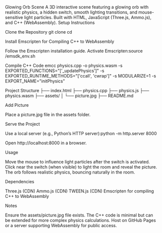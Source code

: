 Glowing Orb Scene
A 3D interactive scene featuring a glowing orb with realistic physics, a hidden switch, smooth lighting transitions, and mouse-sensitive light particles. Built with HTML, JavaScript (Three.js, Ammo.js), and C++ (WebAssembly).
Setup Instructions

Clone the Repository
git clone <repository-url>
cd <repository-folder>


Install Emscripten for Compiling C++ to WebAssembly

Follow the Emscripten installation guide.
Activate Emscripten:source <path-to-emscripten>/emsdk_env.sh




Compile C++ Code
emcc physics.cpp -o physics.wasm -s EXPORTED_FUNCTIONS="['_updatePhysics']" -s EXPORTED_RUNTIME_METHODS="['ccall', 'cwrap']" -s MODULARIZE=1 -s EXPORT_NAME="initPhysics"


Project Structure
├── index.html
├── physics.cpp
├── physics.js
├── physics.wasm
├── assets/
│   └── picture.jpg
├── README.md


Add Picture

Place a picture.jpg file in the assets folder.


Serve the Project

Use a local server (e.g., Python’s HTTP server):python -m http.server 8000


Open http://localhost:8000 in a browser.



Usage

Move the mouse to influence light particles after the switch is activated.
Click near the switch (when visible) to light the room and reveal the picture.
The orb follows realistic physics, bouncing naturally in the room.

Dependencies

Three.js (CDN)
Ammo.js (CDN)
TWEEN.js (CDN)
Emscripten for compiling C++ to WebAssembly

Notes

Ensure the assets/picture.jpg file exists.
The C++ code is minimal but can be extended for more complex physics calculations.
Host on GitHub Pages or a server supporting WebAssembly for public access.

